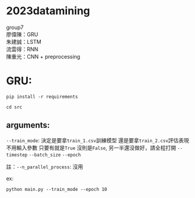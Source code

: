 # 2023datamining
group7  
廖偉陳：GRU  
朱建誠：LSTM  
流雲得：RNN  
陳重光：CNN + preprocessing  

GRU:
===
```shell
pip install -r requirements
```
```shell
cd src
```

arguments:
----------
`--train_mode`: 決定是要拿`train_1.csv`訓練模型 還是要拿`train_2.csv`評估表現
  不用輸入參數 只要有就是`True` 沒則是`False`, 另一半還沒做好，請全程打開
`--timestep`
`--batch_size`
`--epoch`

註：`--n_parallel_process`: 沒用

ex:
```shell
python main.py --train_mode --epoch 10
```
